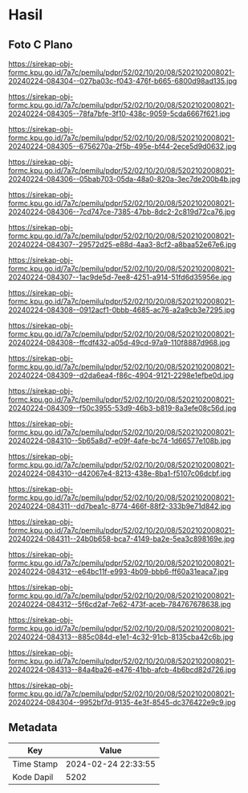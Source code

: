 # Hasil

## Foto C Plano

https://sirekap-obj-formc.kpu.go.id/7a7c/pemilu/pdpr/52/02/10/20/08/5202102008021-20240224-084304--027ba03c-f043-476f-b665-6800d98ad135.jpg

https://sirekap-obj-formc.kpu.go.id/7a7c/pemilu/pdpr/52/02/10/20/08/5202102008021-20240224-084305--78fa7bfe-3f10-438c-9059-5cda6667f621.jpg

https://sirekap-obj-formc.kpu.go.id/7a7c/pemilu/pdpr/52/02/10/20/08/5202102008021-20240224-084305--6756270a-2f5b-495e-bf44-2ece5d9d0632.jpg

https://sirekap-obj-formc.kpu.go.id/7a7c/pemilu/pdpr/52/02/10/20/08/5202102008021-20240224-084306--05bab703-05da-48a0-820a-3ec7de200b4b.jpg

https://sirekap-obj-formc.kpu.go.id/7a7c/pemilu/pdpr/52/02/10/20/08/5202102008021-20240224-084306--7cd747ce-7385-47bb-8dc2-2c819d72ca76.jpg

https://sirekap-obj-formc.kpu.go.id/7a7c/pemilu/pdpr/52/02/10/20/08/5202102008021-20240224-084307--29572d25-e88d-4aa3-8cf2-a8baa52e67e6.jpg

https://sirekap-obj-formc.kpu.go.id/7a7c/pemilu/pdpr/52/02/10/20/08/5202102008021-20240224-084307--1ac9de5d-7ee8-4251-a914-51fd6d35956e.jpg

https://sirekap-obj-formc.kpu.go.id/7a7c/pemilu/pdpr/52/02/10/20/08/5202102008021-20240224-084308--0912acf1-0bbb-4685-ac76-a2a9cb3e7295.jpg

https://sirekap-obj-formc.kpu.go.id/7a7c/pemilu/pdpr/52/02/10/20/08/5202102008021-20240224-084308--ffcdf432-a05d-49cd-97a9-110f8887d968.jpg

https://sirekap-obj-formc.kpu.go.id/7a7c/pemilu/pdpr/52/02/10/20/08/5202102008021-20240224-084309--d2da6ea4-f86c-4904-9121-2298e1efbe0d.jpg

https://sirekap-obj-formc.kpu.go.id/7a7c/pemilu/pdpr/52/02/10/20/08/5202102008021-20240224-084309--f50c3955-53d9-46b3-b819-8a3efe08c56d.jpg

https://sirekap-obj-formc.kpu.go.id/7a7c/pemilu/pdpr/52/02/10/20/08/5202102008021-20240224-084310--5b65a8d7-e09f-4afe-bc74-1d66577e108b.jpg

https://sirekap-obj-formc.kpu.go.id/7a7c/pemilu/pdpr/52/02/10/20/08/5202102008021-20240224-084310--d42067e4-8213-438e-8ba1-f5107c06dcbf.jpg

https://sirekap-obj-formc.kpu.go.id/7a7c/pemilu/pdpr/52/02/10/20/08/5202102008021-20240224-084311--dd7bea1c-8774-466f-88f2-333b9e71d842.jpg

https://sirekap-obj-formc.kpu.go.id/7a7c/pemilu/pdpr/52/02/10/20/08/5202102008021-20240224-084311--24b0b658-bca7-4149-ba2e-5ea3c898169e.jpg

https://sirekap-obj-formc.kpu.go.id/7a7c/pemilu/pdpr/52/02/10/20/08/5202102008021-20240224-084312--e64bc11f-e993-4b09-bbb6-ff60a31eaca7.jpg

https://sirekap-obj-formc.kpu.go.id/7a7c/pemilu/pdpr/52/02/10/20/08/5202102008021-20240224-084312--5f6cd2af-7e62-473f-aceb-784767678638.jpg

https://sirekap-obj-formc.kpu.go.id/7a7c/pemilu/pdpr/52/02/10/20/08/5202102008021-20240224-084313--885c084d-e1e1-4c32-91cb-8135cba42c6b.jpg

https://sirekap-obj-formc.kpu.go.id/7a7c/pemilu/pdpr/52/02/10/20/08/5202102008021-20240224-084313--84a4ba26-e476-41bb-afcb-4b6bcd82d726.jpg

https://sirekap-obj-formc.kpu.go.id/7a7c/pemilu/pdpr/52/02/10/20/08/5202102008021-20240224-084304--9952bf7d-9135-4e3f-8545-dc376422e9c9.jpg


## Metadata

| Key        | Value               |
| ---------- | ------------------- |
| Time Stamp | 2024-02-24 22:33:55 |
| Kode Dapil | 5202                |



